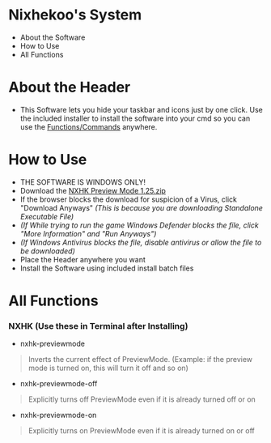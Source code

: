 # Nixhekoo's System
- About the Software <br>
- How to Use <br>
- All Functions <br>

# About the Header
- This Software lets you hide your taskbar and icons just by one click. Use the included installer to install the software into your cmd so you can use the [Functions/Commands](https://github.com/Nixhekoo/NXHK-Preview_Mode#all-functions) anywhere.

# How to Use
- THE SOFTWARE IS WINDOWS ONLY!
- Download the [NXHK Preview Mode 1.25.zip](https://github.com/Nixhekoo/NXHK-Preview_Mode/raw/main/NXHK%20Preview%20Mode%20Release%201.25.zip)
- If the browser blocks the download for suspicion of a Virus, click "Download Anyways" *(This is because you are downloading Standalone Executable File)*
- *(If While trying to run the game Windows Defender blocks the file, click "More Information" and "Run Anyways")*
- *(If Windows Antivirus blocks the file, disable antivirus or allow the file to be downloaded)*
- Place the Header anywhere you want
- Install the Software using included install batch files

# All Functions
### NXHK (Use these in Terminal after Installing)
  - nxhk-previewmode
  > Inverts the current effect of PreviewMode. (Example: if the preview mode is turned on, this will turn it off and so on)
  - nxhk-previewmode-off
  > Explicitly turns off PreviewMode even if it is already turned off or on
  - nxhk-previewmode-on
  > Explicitly turns on PreviewMode even if it is already turned on or off
